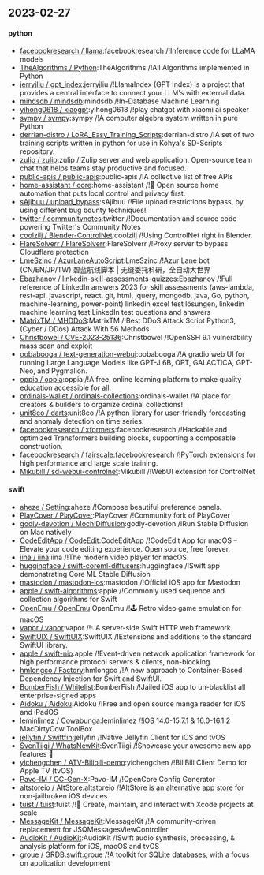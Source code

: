 ## 2023-02-27

#### python
* [facebookresearch / llama](https://github.com/facebookresearch/llama):facebookresearch /!Inference code for LLaMA models
* [TheAlgorithms / Python](https://github.com/TheAlgorithms/Python):TheAlgorithms /!All Algorithms implemented in Python
* [jerryjliu / gpt_index](https://github.com/jerryjliu/gpt_index):jerryjliu /!LlamaIndex (GPT Index) is a project that provides a central interface to connect your LLM's with external data.
* [mindsdb / mindsdb](https://github.com/mindsdb/mindsdb):mindsdb /!In-Database Machine Learning
* [yihong0618 / xiaogpt](https://github.com/yihong0618/xiaogpt):yihong0618 /!play chatgpt with xiaomi ai speaker
* [sympy / sympy](https://github.com/sympy/sympy):sympy /!A computer algebra system written in pure Python
* [derrian-distro / LoRA_Easy_Training_Scripts](https://github.com/derrian-distro/LoRA_Easy_Training_Scripts):derrian-distro /!A set of two training scripts written in python for use in Kohya's SD-Scripts repository.
* [zulip / zulip](https://github.com/zulip/zulip):zulip /!Zulip server and web application. Open-source team chat that helps teams stay productive and focused.
* [public-apis / public-apis](https://github.com/public-apis/public-apis):public-apis /!A collective list of free APIs
* [home-assistant / core](https://github.com/home-assistant/core):home-assistant /!🏡
Open source home automation that puts local control and privacy first.
* [sAjibuu / upload_bypass](https://github.com/sAjibuu/upload_bypass):sAjibuu /!File upload restrictions bypass, by using different bug bounty techniques!
* [twitter / communitynotes](https://github.com/twitter/communitynotes):twitter /!Documentation and source code powering Twitter's Community Notes
* [coolzilj / Blender-ControlNet](https://github.com/coolzilj/Blender-ControlNet):coolzilj /!Using ControlNet right in Blender.
* [FlareSolverr / FlareSolverr](https://github.com/FlareSolverr/FlareSolverr):FlareSolverr /!Proxy server to bypass Cloudflare protection
* [LmeSzinc / AzurLaneAutoScript](https://github.com/LmeSzinc/AzurLaneAutoScript):LmeSzinc /!Azur Lane bot (CN/EN/JP/TW) 碧蓝航线脚本 | 无缝委托科研，全自动大世界
* [Ebazhanov / linkedin-skill-assessments-quizzes](https://github.com/Ebazhanov/linkedin-skill-assessments-quizzes):Ebazhanov /!Full reference of LinkedIn answers 2023 for skill assessments (aws-lambda, rest-api, javascript, react, git, html, jquery, mongodb, java, Go, python, machine-learning, power-point) linkedin excel test lösungen, linkedin machine learning test LinkedIn test questions and answers
* [MatrixTM / MHDDoS](https://github.com/MatrixTM/MHDDoS):MatrixTM /!Best DDoS Attack Script Python3, (Cyber / DDos) Attack With 56 Methods
* [Christbowel / CVE-2023-25136](https://github.com/Christbowel/CVE-2023-25136):Christbowel /!OpenSSH 9.1 vulnerability mass scan and exploit
* [oobabooga / text-generation-webui](https://github.com/oobabooga/text-generation-webui):oobabooga /!A gradio web UI for running Large Language Models like GPT-J 6B, OPT, GALACTICA, GPT-Neo, and Pygmalion.
* [oppia / oppia](https://github.com/oppia/oppia):oppia /!A free, online learning platform to make quality education accessible for all.
* [ordinals-wallet / ordinals-collections](https://github.com/ordinals-wallet/ordinals-collections):ordinals-wallet /!A place for creators & builders to organize ordinal collections!
* [unit8co / darts](https://github.com/unit8co/darts):unit8co /!A python library for user-friendly forecasting and anomaly detection on time series.
* [facebookresearch / xformers](https://github.com/facebookresearch/xformers):facebookresearch /!Hackable and optimized Transformers building blocks, supporting a composable construction.
* [facebookresearch / fairscale](https://github.com/facebookresearch/fairscale):facebookresearch /!PyTorch extensions for high performance and large scale training.
* [Mikubill / sd-webui-controlnet](https://github.com/Mikubill/sd-webui-controlnet):Mikubill /!WebUI extension for ControlNet

#### swift
* [aheze / Setting](https://github.com/aheze/Setting):aheze /!Compose beautiful preference panels.
* [PlayCover / PlayCover](https://github.com/PlayCover/PlayCover):PlayCover /!Community fork of PlayCover
* [godly-devotion / MochiDiffusion](https://github.com/godly-devotion/MochiDiffusion):godly-devotion /!Run Stable Diffusion on Mac natively
* [CodeEditApp / CodeEdit](https://github.com/CodeEditApp/CodeEdit):CodeEditApp /!CodeEdit App for macOS – Elevate your code editing experience. Open source, free forever.
* [iina / iina](https://github.com/iina/iina):iina /!The modern video player for macOS.
* [huggingface / swift-coreml-diffusers](https://github.com/huggingface/swift-coreml-diffusers):huggingface /!Swift app demonstrating Core ML Stable Diffusion
* [mastodon / mastodon-ios](https://github.com/mastodon/mastodon-ios):mastodon /!Official iOS app for Mastodon
* [apple / swift-algorithms](https://github.com/apple/swift-algorithms):apple /!Commonly used sequence and collection algorithms for Swift
* [OpenEmu / OpenEmu](https://github.com/OpenEmu/OpenEmu):OpenEmu /!🕹
Retro video game emulation for macOS
* [vapor / vapor](https://github.com/vapor/vapor):vapor /!💧
A server-side Swift HTTP web framework.
* [SwiftUIX / SwiftUIX](https://github.com/SwiftUIX/SwiftUIX):SwiftUIX /!Extensions and additions to the standard SwiftUI library.
* [apple / swift-nio](https://github.com/apple/swift-nio):apple /!Event-driven network application framework for high performance protocol servers & clients, non-blocking.
* [hmlongco / Factory](https://github.com/hmlongco/Factory):hmlongco /!A new approach to Container-Based Dependency Injection for Swift and SwiftUI.
* [BomberFish / Whitelist](https://github.com/BomberFish/Whitelist):BomberFish /!Jailed iOS app to un-blacklist all enterprise-signed apps
* [Aidoku / Aidoku](https://github.com/Aidoku/Aidoku):Aidoku /!Free and open source manga reader for iOS and iPadOS
* [leminlimez / Cowabunga](https://github.com/leminlimez/Cowabunga):leminlimez /!iOS 14.0-15.7.1 & 16.0-16.1.2 MacDirtyCow ToolBox
* [jellyfin / Swiftfin](https://github.com/jellyfin/Swiftfin):jellyfin /!Native Jellyfin Client for iOS and tvOS
* [SvenTiigi / WhatsNewKit](https://github.com/SvenTiigi/WhatsNewKit):SvenTiigi /!Showcase your awesome new app features
📱
* [yichengchen / ATV-Bilibili-demo](https://github.com/yichengchen/ATV-Bilibili-demo):yichengchen /!BiliBili Client Demo for Apple TV (tvOS)
* [Pavo-IM / OC-Gen-X](https://github.com/Pavo-IM/OC-Gen-X):Pavo-IM /!OpenCore Config Generator
* [altstoreio / AltStore](https://github.com/altstoreio/AltStore):altstoreio /!AltStore is an alternative app store for non-jailbroken iOS devices.
* [tuist / tuist](https://github.com/tuist/tuist):tuist /!🚀
Create, maintain, and interact with Xcode projects at scale
* [MessageKit / MessageKit](https://github.com/MessageKit/MessageKit):MessageKit /!A community-driven replacement for JSQMessagesViewController
* [AudioKit / AudioKit](https://github.com/AudioKit/AudioKit):AudioKit /!Swift audio synthesis, processing, & analysis platform for iOS, macOS and tvOS
* [groue / GRDB.swift](https://github.com/groue/GRDB.swift):groue /!A toolkit for SQLite databases, with a focus on application development
